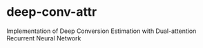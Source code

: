 # deep-conv-attr
Implementation of Deep Conversion Estimation with Dual-attention Recurrent Neural Network
